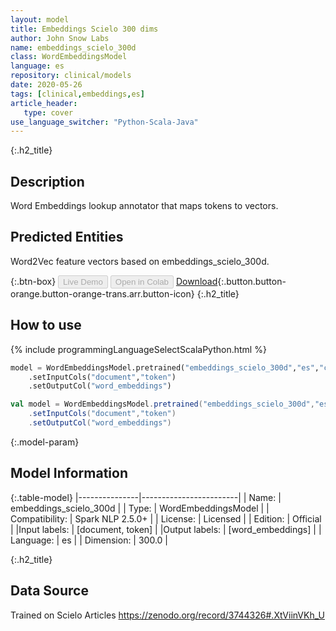 ```yaml
---
layout: model
title: Embeddings Scielo 300 dims
author: John Snow Labs
name: embeddings_scielo_300d
class: WordEmbeddingsModel
language: es
repository: clinical/models
date: 2020-05-26
tags: [clinical,embeddings,es]
article_header:
   type: cover
use_language_switcher: "Python-Scala-Java"
---
```


{:.h2_title}
## Description
Word Embeddings lookup annotator that maps tokens to vectors.

## Predicted Entities 
Word2Vec feature vectors based on embeddings_scielo_300d.

{:.btn-box}
<button class="button button-orange" disabled>Live Demo</button>
<button class="button button-orange" disabled>Open in Colab</button>
[Download](https://s3.amazonaws.com/auxdata.johnsnowlabs.com/clinical/models/embeddings_scielo_300d_es_2.5.0_2.4_1590467138742.zip){:.button.button-orange.button-orange-trans.arr.button-icon}
{:.h2_title}
## How to use 
<div class="tabs-box" markdown="1">

{% include programmingLanguageSelectScalaPython.html %}

```python
model = WordEmbeddingsModel.pretrained("embeddings_scielo_300d","es","clinical/models")
	.setInputCols("document","token")
	.setOutputCol("word_embeddings")
```

```scala
val model = WordEmbeddingsModel.pretrained("embeddings_scielo_300d","es","clinical/models")
	.setInputCols("document","token")
	.setOutputCol("word_embeddings")
```
</div>

{:.model-param}
## Model Information

{:.table-model}
|---------------|------------------------|
| Name:          | embeddings_scielo_300d |
| Type:   | WordEmbeddingsModel    |
| Compatibility: | Spark NLP 2.5.0+                 |
| License:       | Licensed               |
| Edition:       | Official             |
|Input labels:        | [document, token]        |
|Output labels:       | [word_embeddings]        |
| Language:      | es                     |
| Dimension:    | 300.0                  |

{:.h2_title}
## Data Source
Trained on Scielo Articles
https://zenodo.org/record/3744326#.XtViinVKh_U